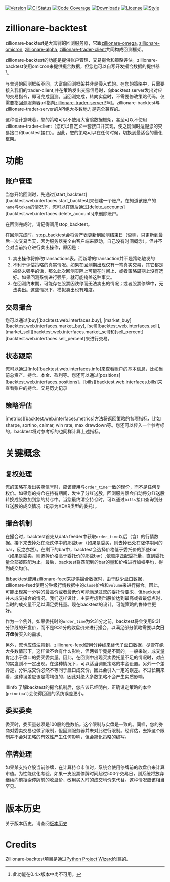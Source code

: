 [![Version](http://img.shields.io/pypi/v/zillionare-backtest?color=brightgreen)](https://pypi.python.org/pypi/zillionare-backtest)
[![CI Status](https://github.com/zillionare/backtesting/actions/workflows/release.yml/badge.svg)](https://github.com/zillionare/backtesting)
[![Code Coverage](https://img.shields.io/codecov/c/github/zillionare/backtesting)](https://app.codecov.io/gh/zillionare/backtesting)
[![Downloads](https://pepy.tech/badge/zillionare-backtest)](https://pepy.tech/project/zillionare-backtest)
[![License](https://img.shields.io/badge/License-MIT.svg)](https://opensource.org/licenses/MIT)
[![Style](https://img.shields.io/badge/code%20style-black-000000.svg)](https://github.com/psf/black)

# zillionare-backtest

zillionare-backtest是大富翁的回测服务器，它跟[zillionare-omega](https://zillionare.github.io/omega/), [zillionare-omicron](https://zillionare.github.io/omicron), [zillionare-alpha](https://zillionare.github.io/alpha), [zillionare-trader-client](https://zillionare.github.io/traderclient)共同构成回测框架。

zillionare-backtest的功能是提供账户管理、交易撮合和策略评估。zillionare-backtest使用omicron来提供撮合数据，但您也可以自写开发撮合数据的提供器[^1]。

与普通的回测框架不同，大富翁回测框架并非是侵入式的。在您的策略中，只需要接入我们的trader-client,并在策略发出交易信号时，向backtest server发出对应的交易指令，即可完成回测。当回测完成，转向实盘时，不需要修改策略代码，仅需要指回测服务器url指向[zillionare-trader-server](https://zillionare.github.io/traderserver/)即可。zillionare-backtest与zillionare-trader-server的API绝大多数地方是完全兼容的。

这种设计意味着，您的策略可以不使用大富翁数据框架，甚至可以不使用zillionare-trader-client（您可以自定义一套接口并实现，使之能同时适配您的交易接口和backtest接口）。因此，您的策略可以在任何时候，切换到最适合的量化框架。

# 功能
## 账户管理
当您开始回测时，先通过[start_backtest][backtest.web.interfaces.start_backtest]来创建一个账户。在知道该账户的`name`与`token`的情况下，您可以在随后通过[delete_accounts][backtest.web.interfaces.delete_accounts]来删除账户。

在回测完成时，请记得调用stop_backtest。

在回测完成时，stop_backtest会将资产表更新到回测结束日（否则，只更新到最后一次交易当天，因为服务器完全由客户端来驱动，自己没有时间概念）。但并不会对当前持仓进行卖出操作，原因是：
1. 卖出操作将修改transactions表。而新增的transaction并不是策略触发的
2. 不利于评估策略的真实情况。如果在回测期出现仅有一笔真实交易，其它都是被终末强平的话，那么此次回测实际上可能在时间上、或者策略周期上没有选好。如果回测系统进行强平，就可能掩盖这种事实。
3. 在回测终末期，可能存在股票因跌停而无法卖出的情况；或者股票停牌中，无法卖出。这些情况下，模拟卖出也有难度。
## 交易撮合

您可以通过[buy][backtest.web.interfaces.buy], [market_buy][backtest.web.interfaces.market_buy], [sell][backtest.web.interfaces.sell], [market_sell][backtest.web.interfaces.market_sell]和[sell_percent][backtest.web.interfaces.sell_percent]来进行交易。

## 状态跟踪

您可以通过[info][backtest.web.interfaces.info]来查看账户的基本信息，比如当前总资产、持仓、本金、盈利等。您还可以通过[positions][backtest.web.interfaces.positions]、[bills][backtest.web.interfaces.bills]来查看账户的持仓、交易历史记录
## 策略评估

[metrics][backtest.web.interfaces.metrics]方法将返回策略的各项指标，比如sharpe, sortino, calmar, win rate, max drawdown等。您还可以传入一个参考标的，backtest将对参考标的也同样计算上述指标。

# 关键概念

## 复权处理
您的策略在发出买卖信号时，应该使用与`order_time`一致的现价，而不是任何复权价。如果您的持仓在持有期间，发生了分红送股，回测服务器会自动将分红送股转换成股数加到您的持仓中。当您最终清空持仓时，可以通过`bills`接口查询到分红送股的成交情况（记录为XDXR类型的委托）。

## 撮合机制
在撮合时，backtest首先从data feeder中获取`order_time`以后（含）的行情数据。接下来去掉处在涨跌停中的那些bar（如果是委买，则去掉已处在涨停期间的bar，反之亦然）。在剩下的bar中，backtest会选择价格低于委托价的那些bar（如果是委卖，则选择价格高于委托价的那些bar）,依顺序匹配委托量，直到委托量全部被匹配为止。最后，backtest将匹配到的bar的量和价格进行加权平均，得到成交均价。

当backtest使用zillionare-feed来提供撮合数据时，由于缺少盘口数据，zillionare-feed使用分钟级行情数据中的`close`价格和`volume`来进行撮合。因此，可能出现某一分钟的最高价或者最低价可能满足过您的委托价要求，但backtest并未成交撮合的情况。我们这样设计，主要考虑到当股价达到最高或者最低点时，当时的成交量不足以满足委托量。现在backtest的设计，可能策略的鲁棒性更好。

作为一个例外，如果委托时的`order_time`为9:31分之前，backtest将会使用9:31分钟线的开盘价，而不是9:31分的收盘价来进行撮合，以满足部分策略需要以**次日开盘价**买入的需求。

另外，您也应该注意到，zillionare-feed使用分钟线来替代了盘口数据，尽管在绝大多数情形下，这样做不会有什么影响，但两者毕竟是不同的。一般来说，成交量肯定小于盘口的委买委卖量。因此，在回测中出现买卖委托量不足的情况时，对应的实盘则不一定出现。在这种情况下，可以适当调低策略的本金设置。另外一个差异是，分钟成交价必然不等同于盘口成交价，因此会引入一定的误差。不过长期来看，这种误差应该是零均值的，因此对绝大多数策略不会产生实质影响。

!!!info
    了解backtest的撮合机制后，您应该已经明白，正确设定策略的本金(`principal`)会使得回测的系统误差更小。

## 委买委卖
委买时，委买量必须是100股的整数倍。这个限制与实盘是一致的。同样，您的券商对委卖交易也做了限制，但回测服务器并未对此进行限制。经评估，去掉这个限制并不会对策略的有效性产生任何影响，但会简化策略的编写。

## 停牌处理
如果某支持仓股当前停牌，在计算持仓市值时，系统会使用停牌前的收盘价来计算市值。为性能优化考验，如果一支股票停牌时间超过500个交易日，则系统将放弃继续向前搜索停牌前的收盘价，改用买入时的成交均价来代替。这种情况应该相当罕见。
# 版本历史
关于版本历史，请查阅[版本历史](history)
# Credits

Zillionare-backtest项目是通过[Python Project Wizard](zillionare.github.io/python-project-wizard)创建的。


[^1]:此功能在0.4.x版本中尚不可用。
